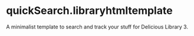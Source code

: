 quickSearch.libraryhtmltemplate
===============================

A minimalist template to search and track your stuff for Delicious Library 3.
